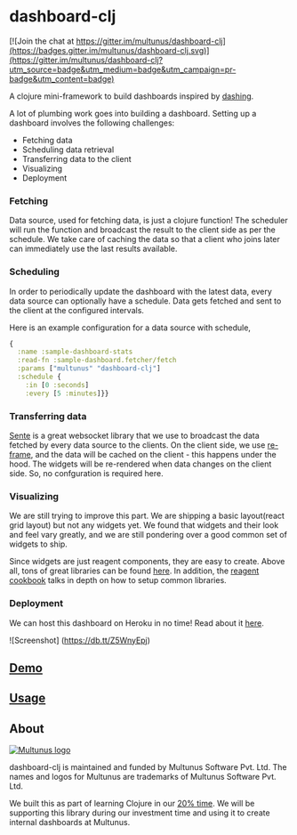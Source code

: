 # dashboard-clj

[![Join the chat at https://gitter.im/multunus/dashboard-clj](https://badges.gitter.im/multunus/dashboard-clj.svg)](https://gitter.im/multunus/dashboard-clj?utm_source=badge&utm_medium=badge&utm_campaign=pr-badge&utm_content=badge)

A clojure mini-framework to build dashboards inspired by [dashing](http://dashing.io/).

A lot of plumbing work goes into building a dashboard. Setting up a dashboard involves the following challenges:

- Fetching data
- Scheduling data retrieval
- Transferring data to the client
- Visualizing
- Deployment

### Fetching

Data source, used for fetching data, is just a clojure function! The scheduler will run the function and broadcast the result to the client side as per the schedule. We take care of caching the data so that a client who joins later can immediately use the last results available.

### Scheduling

In order to periodically update the dashboard with the latest data, every data source can optionally have a schedule. Data gets fetched and sent to the client at the configured intervals.

Here is an example configuration for a data source with schedule,

```clojure
{
  :name :sample-dashboard-stats
  :read-fn :sample-dashboard.fetcher/fetch
  :params ["multunus" "dashboard-clj"]
  :schedule {
    :in [0 :seconds]
    :every [5 :minutes]}}
```

### Transferring data

[Sente](https://github.com/ptaoussanis/sente) is a great websocket library that we use to broadcast the data fetched by every data source to the clients. On the client side, we use [re-frame](https://github.com/Day8/re-frame), and the data will be cached on the client - this happens under the hood. The widgets will be re-rendered when data changes on the client side. So, no confguration is required here.

### Visualizing

We are still trying to improve this part. We are shipping a basic layout(react grid layout) but not any widgets yet. We found that widgets and their look and feel vary greatly, and we are still pondering over a good common set of widgets to ship. 

Since widgets are just reagent components, they are easy to create. Above all, tons of great libraries can be found [here](http://cljsjs.github.io/). In addition, the [reagent cookbook](https://github.com/reagent-project/reagent-cookbook) talks in depth on how to setup common libraries.

### Deployment

We can host this dashboard on Heroku in no time! Read about it [here](https://devcenter.heroku.com/articles/deploying-clojure-applications-with-the-heroku-leiningen-plugin).


![Screenshot] (https://db.tt/Z5WnyEpj)

## [Demo](https://protected-wave-36452.herokuapp.com/)
## [Usage](https://github.com/multunus/dashboard-clj/blob/master/docs/setting-up-dashboards.md)

## About

[![Multunus logo](https://camo.githubusercontent.com/c0701d8866d0962ddc36db56dbf1ce93d712800e/68747470733a2f2f73332e616d617a6f6e6177732e636f6d2f6d756c74756e75732d696d616765732f4d756c74756e75735f4c6f676f5f566563746f725f726573697a65642e706e67)](http://www.multunus.com/?utm_source=github)

dashboard-clj is maintained and funded by Multunus Software Pvt. Ltd.
The names and logos for Multunus are trademarks of Multunus Software Pvt. Ltd.

We built this as part of learning Clojure in our [20% time](http://www.multunus.com/blog/2016/01/20-investment-time-background-story/). We will be supporting this library during our investment time and using it to create internal dashboards at Multunus.
